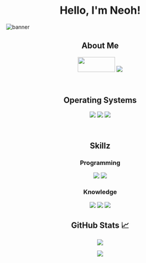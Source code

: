 <h1 align="center">Hello, I'm Neoh!</h1>

![banner](https://github.com/mikelimazulu/neoh/blob/main/banner.png)

<h2 align="center">About Me</h2>
<p align="center">
<a href="https://tryhackme.com/p/neoh"><img width="100px" height="40px"src="https://assets.tryhackme.com/img/logo/tryhackme_logo_full.svg"></img></a>
<a href="https://github.com/mikelimazulu"><img src="https://img.shields.io/badge/GitHub-100000?style=for-the-badge&logo=github&logoColor=white"></img></a>


</p>
<br>

<h2 align="center">Operating Systems</h2>
<p align="center">
<a href="https://www.kali.org/"> <img src="https://img.shields.io/badge/Kali_Linux-0D597F?style=for-the-badge&logo=Kali-Linux&logoColor=white"></img></a>
<a href="https://www.microsoft.com/"> <img src="https://img.shields.io/badge/Windows-0078D6?style=for-the-badge&logo=windows&logoColor=white"></img></a>
<a href="https://archlinux.org/"> <img src="https://img.shields.io/badge/Arch_Linux-000000?style=for-the-badge&logo=Arch-Linux&logoColor=white"></img></a>
</p>
<br>

<h2 align="center">Skillz</h2>
<div align="center">	

<h3> Programming </h5>
<a href="#"><img src="https://img.shields.io/badge/Python-3776AB?style=for-the-badge&logo=python&logoColor=white"></img></a>
<a href="#"><img src="https://img.shields.io/badge/powershell-121011?style=for-the-badge&logo=powershell&logoColor=white"></img></a>
<br>

<h3> Knowledge </h5>
<a href="#"><img src="https://img.shields.io/badge/Django-092E20?style=for-the-badge&logo=django&logoColor=white"></img></a>
<a href="#"><img src="https://img.shields.io/badge/HTML5-E34F26?style=for-the-badge&logo=html5&logoColor=white"></img></a>
<a href="#"><img src="https://img.shields.io/badge/CSS3-1572B6?style=for-the-badge&logo=css3&logoColor=white"></img></a>

<h2 align="center">GitHub Stats 📈</h2>

<div align="center">
  
<img src="https://github-readme-stats.vercel.app/api?username=mikelimazulu&theme=blue-green"></img>
<p>     </p>
<img src="https://github-readme-stats.vercel.app/api/top-langs/?username=mikelimazulu&theme=blue-green"></img>

</div>

